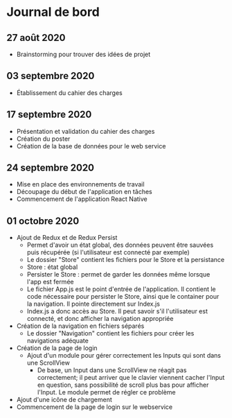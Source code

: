 # Journal de bord
## 27 août 2020
* Brainstorming pour trouver des idées de projet

## 03 septembre 2020

* Établissement du cahier des charges

## 17 septembre 2020

* Présentation et validation du cahier des charges
* Création du poster
* Création de la base de données pour le web service

## 24 septembre 2020

* Mise en place des environnements de travail
* Découpage du début de l'application en tâches
* Commencement de l'application React Native

## 01 octobre 2020

* Ajout de Redux et de Redux Persist
    * Permet d'avoir un état global, des données peuvent être sauvées puis récupérée (si l'utilisateur est connecté par exemple)
    * Le dossier "Store" contient les fichiers pour le Store et la persistance
    * Store : état global
    * Persister le Store : permet de garder les données même lorsque l'app est fermée
    * Le fichier App.js est le point d'entrée de l'application. Il contient le code nécessaire pour persister le Store, ainsi que le container pour la navigation. Il pointe directement sur Index.js
    * Index.js a donc accès au Store. Il peut savoir s'il l'utilisateur est connecté, et donc afficher la navigation appropriée
* Création de la navigation en fichiers séparés
    * Le dossier "Navigation" contient les fichiers pour créer les navigations adéquate
* Création de la page de login
    * Ajout d'un module pour gérer correctement les Inputs qui sont dans une ScrollView
        * De base, un Input dans une ScrollView ne réagit pas correctement; il peut arriver que le clavier viennent cacher l'Input en question, sans possibilité de scroll plus bas pour afficher l'Input. Le module permet de régler ce problème
*  Ajout d'une icône de chargement
*  Commencement de la page de login sur le webservice